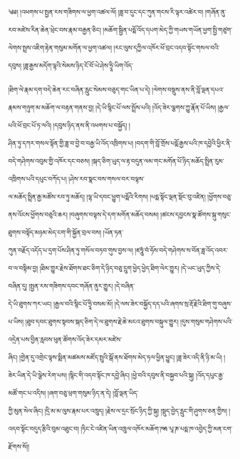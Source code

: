 ﻿  
༄༅། །འཕགས་པ་སྤྱན་རས་གཟིགས་ལ་ཕྱག་འཚལ་ལོ། །ཟླ་བ་དུང་དང་ཀུན་གངས་རི་ལྟར་འཚེར་བ། །གཞོན་ནུ་  
རབ་མཛེས་རིན་ཆེན་ཕྲེང་བས་རྣམ་བརྒྱན་ཅིང། །མཆོག་སྦྱིན་པདྨོ་འོད་དཔག་མེད་ཀྱི་གཡས་གཡོན་ཕྱག་སྤྱི་གཙུག་ལེགས་སྤྲས་འཇིག་རྟེན་གསུམ་མགོན་ལ་ཕྱག་འཚལ། །རང་ལུས་དཀྱིལ་འཁོར་ཕོ་བྲང་འདབ་སྟོང་གསལ་བའི་དབུས། །ཟླ་རྒྱས་མདོག་ལྟའི་སེམས་ཉིད་ངོ་བོ་ཡེ་ཤེས་ཧྲཱི་ཡིག་འོད་  
  
།ཐིག་ལེ་རྣམ་དག་བདེ་ཆེན་རང་བཞིན་རླུང་སེམས་བཅུད་གང་ཡིན་པ་དེ། །ལེགས་བསྡུས་ནས་ནི་བློ་ལྡན་དཔའ་རྣམས་གཉུག་མ་མཆོག་ལ་བརྟན་གནས་བྱ། །དེ་ཡི་སྙིང་པོ་ལས་སྤྲོས་པའི། །འོད་ཟེར་ལྕགས་ཀྱུ་རྣོན་པོ་ཡིས། །རྒྱལ་པའི་ཕོ་བྲང་པོ་ཏ་ལའི། །དབུས་ཉིད་ནས་ནི་འཕགས་པ་བསྐྱོད། །  
ཤིན་ཏུ་དཀར་གསལ་སྟོན་གྱི་ཟླ་བ་བྱེ་བ་བརྒྱ་ཡི་འོད་འཁྲིགས་པ། །བདག་གི་བློ་གྲོས་པདྨོ་རྒྱས་པའི་ཁ་དབྱེའི་ཕྱིར་ནི་བདེ་གཤེགས་འབུམ་གྱི་འཁོར་དང་བཅས། །སྐད་ཅིག་ཡུད་ལ་རྟ་བདུན་ལམ་གང་མགོན་པོ་ཉིད་མཆོད་སྤྲིན་རུམ་འཁྲིགས་པའི་དཔུང་བཀོད་པ། །ཤེས་རབ་སྣང་བས་གསལ་བར་བལྟས་  
ལ་མཆོད་སྤྲིན་རྒྱ་མཚོས་རབ་ཏུ་མཆོད། །ལྷ་ཡི་དབང་ཕྱུག་པདྨོའི་རིགས། །པདྨ་སྟོང་ལྡན་སྡོང་བུ་འཛིན། །ཕྱོགས་བཅུ་ནས་འོངས་ཕྱོགས་བཅུའི་ཆར། །བཞུགས་བལྟས་དེ་དག་མགོན་མཆོད་བསམ། །ཚངས་དབྱངས་སྣ་ཚོགས་སྐུ་གསུང་ཐུགས་བསྟོད་མཉམ་མེད་ངག་གི་སྐྱོན་བྲལ་བས། །ཡོན་ཏན་  
ཀུན་བརྗོད་འདོད་པ་དྲག་པོས་ཤིན་ཏུ་གསོལ་བཏབ་གུས་བྱས་ལ། །ཛཧཱུཾ་བཾ་ཧོས་བདེ་གཤེགས་ས་བོན་ཟླ་འོད་འབར་བ་ལ་བསྟིམ་བྱ། །ཐིམ་གྱུར་རྗེས་ཐོགས་ཐང་ཅིག་དེ་ཉིད་བཅུ་དྲུག་ཕྱེད་ཕྱེད་ཐིག་ལེར་གྱུར། །དེ་ཡང་ཡུད་ཀྱིས་དེ་བཞིན་དུ། །སྤྱན་རས་གཟིགས་དབང་གཞོན་ནུར་གྱུར། །དེ་བཞིན་  
དེ་ཡི་ཐུགས་ཀར་ཡང། །རྒྱལ་བའི་སྙིང་པོ་ཧྲཱི་བསམ་མོ། །དེ་ལས་ཟེར་བསྐྱོད་དད་པའི་ཞགས་སྲ་རྡོ་རྗེའི་ཐིག་གུ་བཞུས་པ་ཡིས། །ཐུབ་དབང་ཐུགས་སྟབས་སྐད་ཅིག་དེ་ལ་ཐུགས་རྗེ་ཆེ་མངའ་ཐུགས་བསྐུལ་གྱུར། །དུས་གསུམ་གཤེགས་པའི་འདྲེན་པས་བྱིན་རླབས་ཕུན་ཚོགས་འོད་ཟེར་དམར་མཛེས་  
ཞིང། །གྱེན་དུ་འགྲེང་ལྟས་སྨིན་མཚམས་མཛོད་སྤུའི་སྒོ་ནས་ཐོགས་མེད་ཏལ་ཕྱིན་ཕྱུང། །ཟླ་ཟེར་འདི་ནི་ཉི་མ་ཡི། །ཟེར་ཡིན་དེ་ཡི་ལྕེས་རེག་པས། །སྙིང་གི་འདབ་སྟོང་ཁ་དབྱེ་ཞིང། །ཕྱེ་བའི་དབུས་ནི་བསྐྱབ་པའི་སྐུ། །འོད་དཔུང་རྒྱ་མཚོ་གང་པ་འདིས། །ཞག་བཅུ་ཕྲག་གསུམ་ཉིད་ན་དེ། །བློ་ལྡན་ཡིད་  
ཀྱི་མུན་སེལ་ཞིང། །དྲི་མ་མ་ལུས་རྣམ་པར་འཁྲུད། །རྗེས་ལ་དྲང་སྲོང་ཉིད་ཀྱི་སྐུ། །སྡུད་བྱེད་རླུང་གི་ཤུགས་ཅན་གྱིས། །འདབ་སྟོང་བདུད་རྩིའི་བུམ་འཐུང་བ། །ཏིང་ངེ་འཛིན་ཡིན་འཁྲུལ་འཁོར་མཆོག་ཁརྶ་པཱ་ཎ་པདྨ་ཁ་འབྱེད་ཀྱི་མན་ངག་རྫོགས་སོ།།  
  
  
